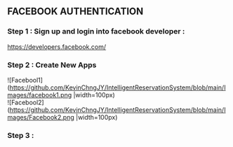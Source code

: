 ## FACEBOOK AUTHENTICATION


### Step 1 : Sign up and login into facebook developer : <br>
https://developers.facebook.com/ <br>
  
### Step 2 : Create New Apps <br>
![Facebool1](https://github.com/KevinChngJY/IntelligentReservationSystem/blob/main/Images/facebook1.png |width=100px)<br>
![Facebool2](https://github.com/KevinChngJY/IntelligentReservationSystem/blob/main/Images/Facebook2.png |width=100px)<br>

### Step 3 : 


